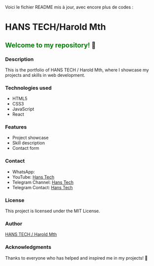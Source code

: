 Voici le fichier README mis à jour, avec encore plus de codes :


# HANS TECH/Harold Mth

## <span style="color:#008000">Welcome to my repository!</span> 🚀

### <h3>Description</h3>

This is the portfolio of HANS TECH / Harold Mth, where I showcase my projects and skills in web development.

### <h3>Technologies used</h3>

<ul>
  <li>HTML5</li>
  <li>CSS3</li>
  <li>JavaScript</li>
  <li>React</li>
</ul>

### <h3>Features</h3>

<ul>
  <li>Project showcase</li>
  <li>Skill description</li>
  <li>Contact form</li>
</ul>

### <h3>Contact</h3>

<ul>
  <li>WhatsApp: <a href="[Hans tech](Https://wa.me/+237696900612)"></a></li>
  <li>YouTube: <a href="(Https://Youtube.com/HansTech0)">Hans Tech</a></li>
  <li>Telegram Channel: <a href="(Https://t.me/HansTech0)">Hans Tech</a></li>
  <li>Telegram Contact: <a href="(link unavailable)">Hans Tech</a></li>
</ul>

### <h3>License</h3>

This project is licensed under the MIT License.

### <h3>Author</h3>

<a href="#">HANS TECH / Harold Mth</a>

### <h3>Acknowledgments</h3>

Thanks to everyone who has helped and inspired me in my projects! 🙏


<!---
HaroldMth/HaroldMth is a ✨ special ✨ repository because its `README.md` (this file) appears on your GitHub profile.
You can click the Preview link to take a look at your changes.
--->

